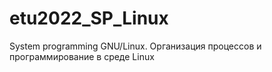 # etu2022_SP_Linux
System programming GNU/Linux. Организация процессов и программирование в среде Linux
